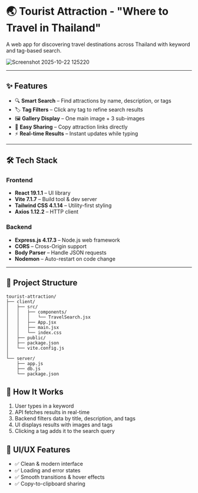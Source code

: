 # 🌏 Tourist Attraction - "Where to Travel in Thailand"

A web app for discovering travel destinations across Thailand with keyword and tag-based search.

![Screenshot 2025-10-22 125220](https://github.com/user-attachments/assets/157cdba0-69a1-49f0-9ddb-2b4aff89387e)

---

## ✨ Features

- 🔍 **Smart Search** – Find attractions by name, description, or tags  
- 🏷️ **Tag Filters** – Click any tag to refine search results  
- 🖼️ **Gallery Display** – One main image + 3 sub-images  
- 🔗 **Easy Sharing** – Copy attraction links directly  
- ⚡ **Real-time Results** – Instant updates while typing  

---

## 🛠 Tech Stack

### Frontend
- **React 19.1.1** – UI library  
- **Vite 7.1.7** – Build tool & dev server  
- **Tailwind CSS 4.1.14** – Utility-first styling  
- **Axios 1.12.2** – HTTP client  

### Backend
- **Express.js 4.17.3** – Node.js web framework  
- **CORS** – Cross-Origin support  
- **Body Parser** – Handle JSON requests  
- **Nodemon** – Auto-restart on code change  

---

## 📁 Project Structure

```
tourist-attraction/
├── client/                    
│   ├── src/
│   │   ├── components/
│   │   │   └── TravelSearch.jsx    
│   │   ├── App.jsx                
│   │   ├── main.jsx          
│   │   └── index.css       
│   ├── public/               
│   ├── package.json
│   └── vite.config.js
│
└── server/                 
    ├── app.js                
    ├── db.js                  
    └── package.json
```

## 🎯 How It Works

1. User types in a keyword
2. API fetches results in real-time
3. Backend filters data by title, description, and tags
4. UI displays results with images and tags
5. Clicking a tag adds it to the search query

## 🎨 UI/UX Features

- ✅ Clean & modern interface
- ✅ Loading and error states
- ✅ Smooth transitions & hover effects
- ✅ Copy-to-clipboard sharing
